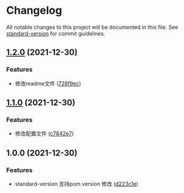 # Changelog

All notable changes to this project will be documented in this file. See [standard-version](https://github.com/conventional-changelog/standard-version) for commit guidelines.

## [1.2.0](https://github.com/soulRat/standard-version-updater-pom/compare/v1.1.0...v1.2.0) (2021-12-30)


### Features

* 修改readme文件 ([728f9ec](https://github.com/soulRat/standard-version-updater-pom/commit/728f9ec4822c8823f6c3452019eac9fbf0ddc933))

## [1.1.0](https://github.com/soulRat/standard-version-updater-pom/compare/v1.0.0...v1.1.0) (2021-12-30)


### Features

* 修改配置文件 ([c7842e7](https://github.com/soulRat/standard-version-updater-pom/commit/c7842e790f80a18cf4e1679181caa0a04ef94269))

## 1.0.0 (2021-12-30)


### Features

* standard-version 支持pom version 修改 ([d223c1e](https://github.com/soulRat/standard-version-updater-pom/commit/d223c1e9521d933b31acec66782d2487d7a44537))
